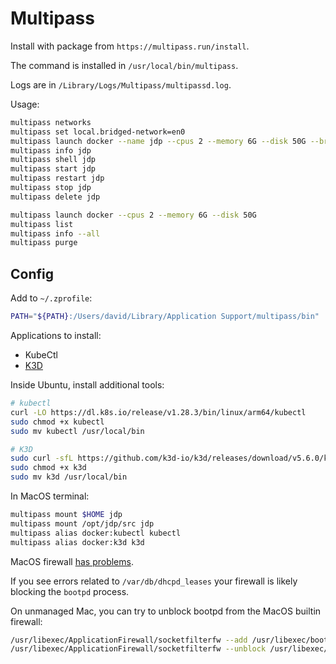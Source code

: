 # Multipass

Install with package from `https://multipass.run/install`.

The command is installed in `/usr/local/bin/multipass`.

Logs are in `/Library/Logs/Multipass/multipassd.log`.

Usage:

```sh
multipass networks
multipass set local.bridged-network=en0
multipass launch docker --name jdp --cpus 2 --memory 6G --disk 50G --bridged
multipass info jdp
multipass shell jdp
multipass start jdp
multipass restart jdp
multipass stop jdp
multipass delete jdp

multipass launch docker --cpus 2 --memory 6G --disk 50G
multipass list
multipass info --all
multipass purge
```

## Config

Add to `~/.zprofile`:

```sh
PATH="${PATH}:/Users/david/Library/Application Support/multipass/bin"
```

Applications to install:

- KubeCtl
- [K3D](https://github.com/k3d-io/k3d/releases/)

Inside Ubuntu, install additional tools:

```sh
# kubectl
curl -LO https://dl.k8s.io/release/v1.28.3/bin/linux/arm64/kubectl
sudo chmod +x kubectl
sudo mv kubectl /usr/local/bin

# K3D
sudo curl -sfL https://github.com/k3d-io/k3d/releases/download/v5.6.0/k3d-linux-arm64 --output k3d
sudo chmod +x k3d
sudo mv k3d /usr/local/bin
```

In MacOS terminal:

```sh
multipass mount $HOME jdp
multipass mount /opt/jdp/src jdp
multipass alias docker:kubectl kubectl
multipass alias docker:k3d k3d
```

MacOS firewall [has problems](https://github.com/canonical/multipass/issues/2387).

If you see errors related to `/var/db/dhcpd_leases` your firewall is likely blocking the `bootpd` process.

On unmanaged Mac, you can try to unblock bootpd from the MacOS builtin firewall:

```sh
/usr/libexec/ApplicationFirewall/socketfilterfw --add /usr/libexec/bootpd
/usr/libexec/ApplicationFirewall/socketfilterfw --unblock /usr/libexec/bootpd
```
